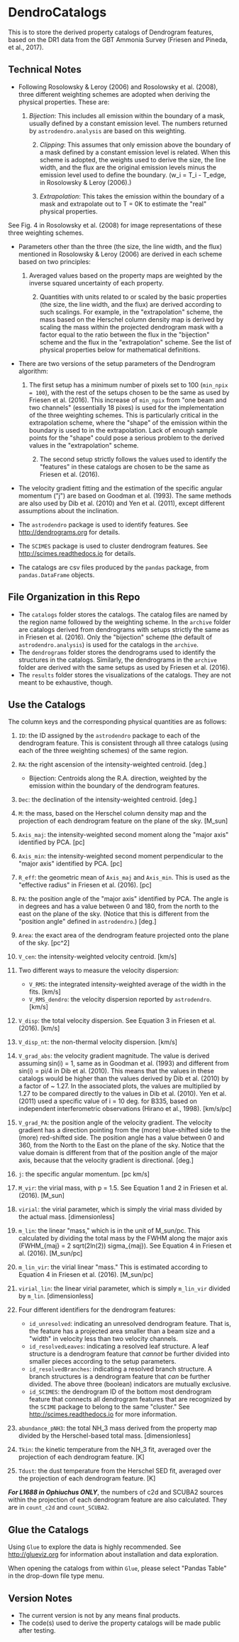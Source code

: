 # DendroCatalogs
This is to store the derived property catalogs of Dendrogram features, based on the DR1 data from the GBT Ammonia Survey (Friesen and Pineda, et al., 2017).

## Technical Notes
* Following Rosolowsky & Leroy (2006) and Rosolowsky et al. (2008), three different weighting schemes are adopted when deriving the physical properties.  These are:

    1. *Bijection*: This includes all emission within the boundary of a mask, usually defined by a constant emission level.  The numbers returned by `astrodendro.analysis` are based on this weighting.

		2. *Clipping*: This assumes that only emission above the boundary of a mask defined by a constant emission level is related.  When this scheme is adopted, the weights used to derive the size, the line width, and the flux are the original emission levels minus the emission level used to define the boundary.  (w_i = T_i - T_edge, in Rosolowsky & Leroy (2006).)

		3. *Extrapolation*: This takes the emission within the boundary of a mask and extrapolate out to T = 0K to estimate the "real" physical properties.

See Fig. 4 in Rosolowsky et al. (2008) for image representations of these three weighting schemes.
* Parameters other than the three (the size, the line width, and the flux) mentioned in Rosolowsky & Leroy (2006) are derived in each scheme based on two principles:

    1. Averaged values based on the property maps are weighted by the inverse squared uncertainty of each property.

		2. Quantities with units related to or scaled by the basic properties (the size, the line width, and the flux) are derived according to such scalings.  For example, in the "extrapolation" scheme, the mass based on the Herschel column density map is derived by scaling the mass within the projected dendrogram mask with a factor equal to the ratio between the flux in the "bijection" scheme and the flux in the "extrapolation" scheme.  See the list of physical properties below for mathematical definitions.

* There are two versions of the setup parameters of the Dendrogram algorithm:

    1. The first setup has a minimum number of pixels set to 100 (`min_npix = 100`), with the rest of the setups chosen to be the same as used by Friesen et al. (2016).  This increase of `min_npix` from "one beam and two channels" (essentially 18 pixes) is used for the implementation of the three weighting schemes.  This is particularly critical in the extrapolation scheme, where the "shape" of the emission within the boundary is used to in the extrapolation.  Lack of enough sample points for the "shape" could pose a serious problem to the derived values in the "extrapolation" scheme.

		2. The second setup strictly follows the values used to identify the "features" in these catalogs are chosen to be the same as Friesen et al. (2016).

* The velocity gradient fitting and the estimation of the specific angular momentum ("j") are based on Goodman et al. (1993).  The same methods are also used by Dib et al. (2010) and Yen et al. (2011), except different assumptions about the inclination.
* The `astrodendro` package is used to identify features.  See http://dendrograms.org for details.
* The `SCIMES` package is used to cluster dendrogram features.  See http://scimes.readthedocs.io for details.
* The catalogs are csv files produced by the `pandas` package, from `pandas.DataFrame` objects.

## File Organization in this Repo
* The `catalogs` folder stores the catalogs.  The catalog files are named by the region name followed by the weighting scheme.  In the `archive` folder are catalogs derived from dendrograms with setups strictly the same as in Friesen et al. (2016).  Only the "bijection" scheme (the default of `astrodendro.analysis`) is used for the catalogs in the `archive`.
* The `dendrograms` folder stores the dendrograms used to identify the structures in the catalogs.  Similarly, the dendrograms in the `archive` folder are derived with the same setups as used by Friesen et al. (2016).
* The `results` folder stores the visualizations of the catalogs.  They are not meant to be exhaustive, though.

## Use the Catalogs
The column keys and the corresponding physical quantities are as follows:

1. `ID`: the ID assigned by the `astrodendro` package to each of the dendrogram feature.  This is consistent through all three catalogs (using each of the three weighting schemes) of the same region.
2. `RA`: the right ascension of the intensity-weighted centroid. [deg.]

    * Bijection: Centroids along the R.A. direction, weighted by the emission within the boundary of the dendrogram features.

3. `Dec`: the declination of the intensity-weighted centroid. [deg.]
4. `M`: the mass, based on the Herschel column density map and the projection of each dendrogram feature on the plane of the sky. [M_sun]
5. `Axis_maj`: the intensity-weighted second moment along the "major axis" identified by PCA. [pc]
6. `Axis_min`: the intensity-weighted second moment perpendicular to the "major axis" identified by PCA. [pc]
7. `R_eff`: the geometric mean of `Axis_maj` and `Axis_min`.  This is used as the "effective radius" in Friesen et al. (2016). [pc]
8. `PA`: the position angle of the "major axis" identified by PCA.  The angle is in degrees and has a value between 0 and 180, from the north to the east on the plane of the sky. (Notice that this is different from the "position angle" defined in `astrodendro`.) [deg.]
9. `Area`: the exact area of the dendrogram feature projected onto the plane of the sky. [pc^2]
10. `V_cen`: the intensity-weighted velocity centroid. [km/s]
11. Two different ways to measure the velocity dispersion:

	* `V_RMS`: the integrated intensity-weighted average of the width in the fits. [km/s]
	* `V_RMS_dendro`: the velocity dispersion reported by `astrodendro`. [km/s]

12. `V_disp`: the total velocity dispersion.  See Equation 3 in Friesen et al. (2016). [km/s]
13. `V_disp_nt`: the non-thermal velocity dispersion. [km/s]
14. `V_grad_abs`: the velocity gradient magnitude.  The value is derived assuming sin(i) = 1, same as in Goodman et al. (1993) and different from sin(i) = pi/4 in Dib et al. (2010).  This means that the values in these catalogs would be higher than the values derived by Dib et al. (2010) by a factor of ~ 1.27.  In the associated plots, the values are multiplied by 1.27 to be compared directly to the values in Dib et al. (2010).  Yen et al. (2011) used a specific value of i = 10 deg. for B335, based on independent interferometric observations (Hirano et al., 1998). [km/s/pc]
15. `V_grad_PA`: the position angle of the velocity gradient.  The velocity gradient has a direction pointing from the (more) blue-shifted side to the (more) red-shifted side.  The position angle has a value between 0 and 360, from the North to the East on the plane of the sky.  Notice that the value domain is different from that of the position angle of the major axis, because that the velocity gradient is directional. [deg.]
16. `j`: the specific angular momentum. [pc km/s]
17. `M_vir`: the virial mass, with p = 1.5.  See Equation 1 and 2 in Friesen et al. (2016). [M_sun]
18. `virial`: the virial parameter, which is simply the virial mass divided by the actual mass. [dimensionless]
19. `m_lin`: the linear "mass," which is in the unit of M_sun/pc.  This calculated by dividing the total mass by the FWHM along the major axis (FWHM_{maj} = 2 sqrt(2ln(2)) sigma_{maj}).  See Equation 4 in Friesen et al. (2016). [M_sun/pc]
20. `m_lin_vir`: the virial linear "mass."  This is estimated according to Equation 4 in Friesen et al. (2016). [M_sun/pc]
21. `virial_lin`: the linear virial parameter, which is simply `m_lin_vir` divided by `m_lin`. [dimensionless]
22. Four different identifiers for the dendrogram features:

	* `id_unresolved`: indicating an unresolved dendrogram feature.  That is, the feature has a projected area smaller than a beam size and a "width" in velocity less than two velocity channels.
	* `id_resolvedLeaves`: indicating a resolved leaf structure.  A leaf structure is a dendrogram feature that *cannot* be further divided into smaller pieces according to the setup parameters.
	* `id_resolvedBranches`: indicating a resolved branch structure.  A branch structures is a dendrogram feature that *can* be further divided.  The above three (boolean) indicators are mutually exclusive.
	* `id_SCIMES`: the dendrogram ID of the bottom most dendrogram feature that connects all dendrogram features that are recognized by the `SCIME` package to belong to the same "cluster."  See http://scimes.readthedocs.io for more information.

23. `abundance_pNH3`: the total NH_3 mass derived from the property map divided by the Herschel-based total mass. [dimensionless]
24. `Tkin`: the kinetic temperature from the NH_3 fit, averaged over the projection of each dendrogram feature. [K]
25. `Tdust`: the dust temperature from the Herschel SED fit, averaged over the projection of each dendrogram feature. [K]

***For L1688 in Ophiuchus ONLY***, the numbers of c2d and SCUBA2 sources within the projection of each dendrogram feature are also calculated.  They are in `count_c2d` and `count_SCUBA2`.

## Glue the Catalogs
Using `Glue` to explore the data is highly recommended.  See http://glueviz.org for information about installation and data exploration.

When opening the catalogs from within `Glue`, please select "Pandas Table" in the drop-down file type menu.

## Version Notes
* The current version is not by any means final products.
* The code(s) used to derive the property catalogs will be made public after testing.
